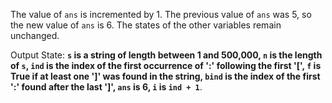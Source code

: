 The value of `ans` is incremented by 1. The previous value of `ans` was 5, so the new value of `ans` is 6. The states of the other variables remain unchanged. 

Output State: **`s` is a string of length between 1 and 500,000, `n` is the length of `s`, `ind` is the index of the first occurrence of ':' following the first '[', `f` is True if at least one ']' was found in the string, `bind` is the index of the first ':' found after the last ']', `ans` is 6, `i` is `ind + 1`**.